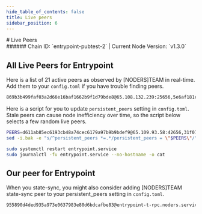 ```yaml
---
hide_table_of_contents: false
title: Live peers
sidebar_position: 6
---
```


<div class="h1-with-icon icon-entrypoint">
# Live Peers
</div>
###### Chain ID: `entrypoint-pubtest-2` | Current Node Version: `v1.3.0`

## All Live Peers for Entrypoint
Here is a list of 21 active peers as observed by [NODERS]TEAM in real-time. Add them to your `config.toml` if you have trouble finding peers.

```bash
869b3b499faf03a2d66e16baf1662b9f1d79bde8@65.108.132.239:25656,5e6af181ebf7f4ded2da56b004813ae70ba4f635@49.12.123.87:21116,789cde4999f30b41b950a23d8d012db3d8903ef3@158.220.108.166:10656,826a291f1a5f04a1779f2b1c7d6cb3683634b9b2@62.171.173.150:34656,54f4ba39ff98730bf92112a04e7bdf6cb3cec4de@167.86.98.98:26656,9bf58af93fbb6ee05612b3b7348933217bf335ed@217.76.53.171:12956,6e38397e09a2755841e2f350ba1ff8883a66551a@2a01:11556,f7af71e7f32516f005192b21f1a83ca3f4fef4da@142.132.202.92:32256,4ec9c508297c528a7713ba5a95fc754a43ace3c4@116.105.188.164:37656,7048ee28300ffa81103cd24b2af3d1af0c378def@195.201.197.4:34656,ba2648fe305c01c5276bf5bba2dffc2053e6bcb8@95.217.40.230:22226,75e83d67504cbfacdc79da55ca46e2c4353816e7@65.109.92.241:3106,05419a6f8cc137c4bb2d717ed6c33590aaae022d@213.133.100.172:26878,a1583f1ba0f0f8b91bd163110b0bfd709604b266@65.108.206.118:61256,b17f3f6a57a42081749c8f580af3567b5646f0bf@2406:26646,e1a1ac9ecd04f051fad5dd8bd128f67bdea0745e@80.79.6.202:22656,49db17efc0e026b3ffbcba003a99eacce3f02ff5@65.109.112.88:24456,31f077b8aa29a8e7712720cbb427750d011b6c1f@144.217.68.182:19656,3435c1a1956ae26167672b7d66e03348be256031@86.111.48.25:26656,e1b2eddac829b1006eb6e2ddbfc9199f212e505f@65.108.231.124:34656,d611ab85ec6193cb48a74cec6179a97b9b9bdef9@65.109.93.58:42656
```

Here is a script for you to update `persistent_peers` setting in `config.toml`. Stale peers can cause node inefficiency over time, so the script below selects a few random live peers.

```bash
PEERS=d611ab85ec6193cb48a74cec6179a97b9b9bdef9@65.109.93.58:42656,31f077b8aa29a8e7712720cbb427750d011b6c1f@144.217.68.182:19656,6e38397e09a2755841e2f350ba1ff8883a66551a@2a01:11556,b17f3f6a57a42081749c8f580af3567b5646f0bf@2406:26646,75e83d67504cbfacdc79da55ca46e2c4353816e7@65.109.92.241:3106
sed -i.bak -e "s/^persistent_peers *=.*/persistent_peers = \"$PEERS\"/" ~/.entrypoint/config/config.toml

sudo systemctl restart entrypoint.service
sudo journalctl -fu entrypoint.service --no-hostname -o cat
```

## Our peer for Entrypoint
When you state-sync, you might also consider adding [NODERS]TEAM state-sync peer to your persistent_peers setting in `config.toml`.

```bash
955890d4ded935a973e0637983e80d6bdcafbe83@entrypoint-t-rpc.noders.services:15656
```